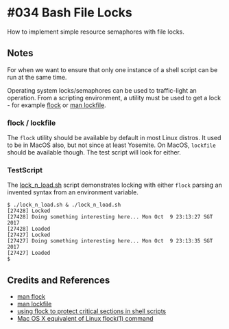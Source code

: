 # #034 Bash File Locks

How to implement simple resource semaphores with file locks.


## Notes

For when we want to ensure that only one instance of a shell script can be run at the same time.

Operating system locks/semaphores can be used to traffic-light an operation.
From a scripting environment, a utility must be used to get a lock - for example
[flock](https://linux.die.net/man/1/flock)
or [man lockfile](https://linux.die.net/man/1/lockfile).

### flock / lockfile

The `flock` utility should be available by default in most Linux distros.
It used to be in MacOS also, but not since at least Yosemite.
On MacOS, `lockfile` should be available though. The test script will look for either.

### TestScript

The [lock_n_load.sh](./lock_n_load.sh) script demonstrates locking with either `flock`
parsing an invented syntax from an environment variable.

```
$ ./lock_n_load.sh & ./lock_n_load.sh
[27428] Locked
[27428] Doing something interesting here... Mon Oct  9 23:13:27 SGT 2017
[27428] Loaded
[27427] Locked
[27427] Doing something interesting here... Mon Oct  9 23:13:35 SGT 2017
[27427] Loaded
$
```

## Credits and References
* [man flock](https://linux.die.net/man/1/flock)
* [man lockfile](https://linux.die.net/man/1/lockfile)
* [using flock to protect critical sections in shell scripts  ](http://jdimpson.livejournal.com/5685.html)
* [Mac OS X equivalent of Linux flock(1) command](https://stackoverflow.com/questions/10526651/mac-os-x-equivalent-of-linux-flock1-command)
